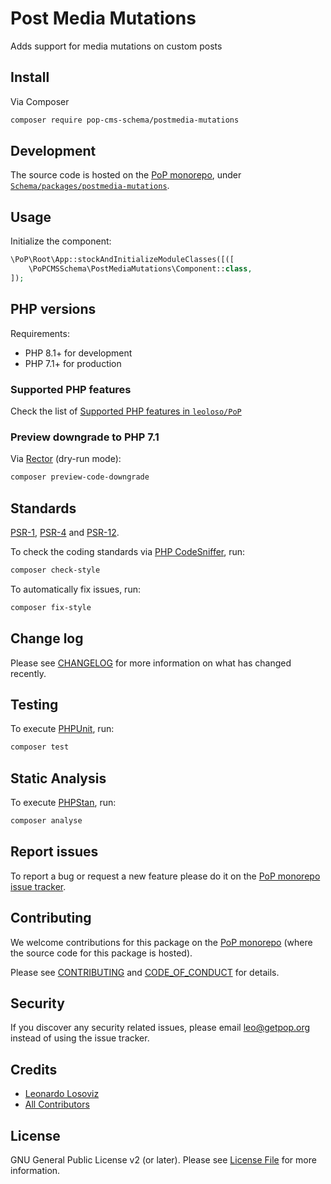 # Post Media Mutations

<!--
[![Build Status][ico-travis]][link-travis]
[![Quality Score][ico-code-quality]][link-code-quality]
[![Software License][ico-license]](LICENSE.md)
[![Latest Version on Packagist][ico-version]][link-packagist]
[![Coverage Status][ico-scrutinizer]][link-scrutinizer]
[![Total Downloads][ico-downloads]][link-downloads]
-->

Adds support for media mutations on custom posts

## Install

Via Composer

``` bash
composer require pop-cms-schema/postmedia-mutations
```

## Development

The source code is hosted on the [PoP monorepo](https://github.com/leoloso/PoP), under [`Schema/packages/postmedia-mutations`](https://github.com/leoloso/PoP/tree/master/layers/Schema/packages/postmedia-mutations).

## Usage

Initialize the component:

``` php
\PoP\Root\App::stockAndInitializeModuleClasses([([
    \PoPCMSSchema\PostMediaMutations\Component::class,
]);
```

## PHP versions

Requirements:

- PHP 8.1+ for development
- PHP 7.1+ for production

### Supported PHP features

Check the list of [Supported PHP features in `leoloso/PoP`](https://github.com/leoloso/PoP/blob/master/docs/supported-php-features.md)

### Preview downgrade to PHP 7.1

Via [Rector](https://github.com/rectorphp/rector) (dry-run mode):

```bash
composer preview-code-downgrade
```

## Standards

[PSR-1](https://www.php-fig.org/psr/psr-1), [PSR-4](https://www.php-fig.org/psr/psr-4) and [PSR-12](https://www.php-fig.org/psr/psr-12).

To check the coding standards via [PHP CodeSniffer](https://github.com/squizlabs/PHP_CodeSniffer), run:

``` bash
composer check-style
```

To automatically fix issues, run:

``` bash
composer fix-style
```

## Change log

Please see [CHANGELOG](CHANGELOG.md) for more information on what has changed recently.

## Testing

To execute [PHPUnit](https://phpunit.de/), run:

``` bash
composer test
```

## Static Analysis

To execute [PHPStan](https://github.com/phpstan/phpstan), run:

``` bash
composer analyse
```

## Report issues

To report a bug or request a new feature please do it on the [PoP monorepo issue tracker](https://github.com/leoloso/PoP/issues).

## Contributing

We welcome contributions for this package on the [PoP monorepo](https://github.com/leoloso/PoP) (where the source code for this package is hosted).

Please see [CONTRIBUTING](CONTRIBUTING.md) and [CODE_OF_CONDUCT](CODE_OF_CONDUCT.md) for details.

## Security

If you discover any security related issues, please email leo@getpop.org instead of using the issue tracker.

## Credits

- [Leonardo Losoviz][link-author]
- [All Contributors][link-contributors]

## License

GNU General Public License v2 (or later). Please see [License File](LICENSE.md) for more information.

[ico-version]: https://img.shields.io/packagist/v/pop-cms-schema/postmedia-mutations.svg?style=flat-square
[ico-license]: https://img.shields.io/badge/license-GPLv2-brightgreen.svg?style=flat-square
[ico-travis]: https://img.shields.io/travis/pop-cms-schema/postmedia-mutations/master.svg?style=flat-square
[ico-scrutinizer]: https://img.shields.io/scrutinizer/coverage/g/pop-cms-schema/postmedia-mutations.svg?style=flat-square
[ico-code-quality]: https://img.shields.io/scrutinizer/g/pop-cms-schema/postmedia-mutations.svg?style=flat-square
[ico-downloads]: https://img.shields.io/packagist/dt/pop-cms-schema/postmedia-mutations.svg?style=flat-square

[link-packagist]: https://packagist.org/packages/pop-cms-schema/postmedia-mutations
[link-travis]: https://travis-ci.org/pop-cms-schema/postmedia-mutations
[link-scrutinizer]: https://scrutinizer-ci.com/g/pop-cms-schema/postmedia-mutations/code-structure
[link-code-quality]: https://scrutinizer-ci.com/g/pop-cms-schema/postmedia-mutations
[link-downloads]: https://packagist.org/packages/pop-cms-schema/postmedia-mutations
[link-author]: https://github.com/leoloso
[link-contributors]: ../../../../../../contributors
